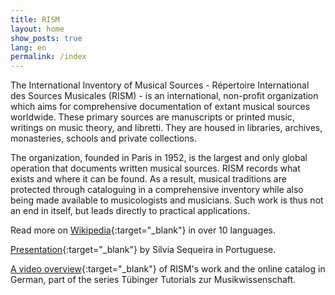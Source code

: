 ```yaml
---
title: RISM
layout: home
show_posts: true
lang: en
permalink: /index
---
```


The International Inventory of Musical Sources - Répertoire International des Sources Musicales (RISM) - is an international, non-profit organization which aims for comprehensive documentation of extant musical sources worldwide. These primary sources are manuscripts or printed music, writings on music theory, and libretti. They are housed in libraries, archives, monasteries, schools and private collections.

The organization, founded in Paris in 1952, is the largest and only global operation that documents written musical sources. RISM records what exists and where it can be found. As a result, musical traditions are protected through cataloguing in a comprehensive inventory while also being made available to musicologists and musicians. Such work is thus not an end in itself, but leads directly to practical applications.

Read more on [Wikipedia](https://en.wikipedia.org/wiki/R%C3%A9pertoire_International_des_Sources_Musicales){:target="_blank"} in over 10 languages.

[Presentation](http://www.bnportugal.pt/images/stories/agenda/2017/RISM_apresentacao_BNP2017.pdf){:target="_blank"} by Sílvia Sequeira in Portuguese.

[A video overview](https://youtu.be/K34u716Uwmk){:target="_blank"} of RISM's work and the online catalog in German, part of the series Tübinger Tutorials zur Musikwissenschaft.
